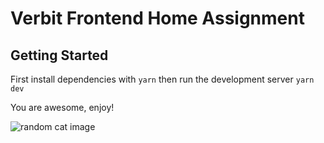 # Verbit Frontend Home Assignment
## Getting Started

First install dependencies with `yarn` then run the development server `yarn dev`

You are awesome, enjoy!

![random cat image](https://cataas.com/cat)
